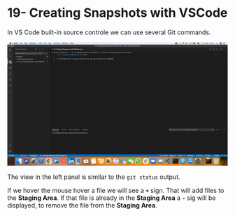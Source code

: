 # 19- Creating Snapshots with VSCode

In VS Code built-in source controle we can use several Git commands.

![VS Code Source Controle](./images/19-01.png "VS Code Source Controle")

The view in the left panel is similar to the `git status` output.

If we hover the mouse hover a file we will see a **`+`** sign. That will add files to the **Staging Area**. If that file is already in the **Staging Area** a **`-`** sig will be displayed, to remove the file from the **Staging Area**.
